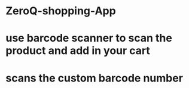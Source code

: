 # ZeroQ-shopping-App
# use barcode scanner to scan the product and add in your cart
# scans the custom barcode number 
